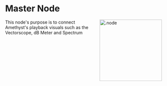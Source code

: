 # Master Node

<img align="right" src="https://cdn.discordapp.com/attachments/667464431562653706/1052196096467812392/master_node.png" alt=".node" width="200"/>

This node's purpose is to connect Amethyst's playback visuals such as the Vectorscope, dB Meter and Spectrum


